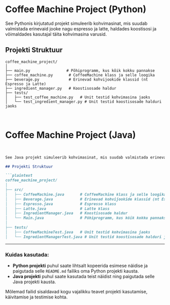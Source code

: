 # Coffee Machine Project (Python)

See Pythonis kirjutatud projekt simuleerib kohvimasinat, mis suudab valmistada erinevaid jooke nagu espresso ja latte, haldades koostisosi ja võimaldades kasutajal täita kohvimasina varusid.

## Projekti Struktuur

```plaintext
coffee_machine_project/
│
├── main.py                # Põhiprogramm, kus kõik kokku pannakse
├── coffee_machine.py       # CoffeeMachine klass ja selle loogika
├── beverage.py             # Erinevad kohvijookide klassid (nt Espresso ja Latte)
├── ingredient_manager.py   # Koostisosade haldur
├── tests/
│   ├── test_coffee_machine.py   # Unit testid kohvimasina jaoks
│   └── test_ingredient_manager.py # Unit testid koostisosade halduri jaoks



```
# Coffee Machine Project (Java)


```markdown


See Java projekt simuleerib kohvimasinat, mis suudab valmistada erinevaid jooke nagu espresso ja latte, haldades koostisosi ja võimaldades kasutajal täita kohvimasina varusid.

## Projekti Struktuur

```plaintext
coffee_machine_project/
│
├── src/
│   ├── CoffeeMachine.java       # CoffeeMachine klass ja selle loogika
│   ├── Beverage.java            # Erinevad kohvijookide klassid (nt Espresso ja Latte)
│   ├── Espresso.java            # Espresso klass
│   ├── Latte.java               # Latte klass
│   ├── IngredientManager.java   # Koostisosade haldur
│   └── Main.java                # Põhiprogramm, kus kõik kokku pannakse
│
├── tests/
│   ├── CoffeeMachineTest.java   # Unit testid kohvimasina jaoks
│   └── IngredientManagerTest.java # Unit testid koostisosade halduri jaoks


```
---

### Kuidas kasutada:
- **Python projekti** puhul saate lihtsalt kopeerida esimese näidise ja paigutada selle `README.md` failiks oma Python projekti kausta.
- **Java projekti** puhul saate kasutada teist näidist ning paigutada selle Java projekti kausta.

Mõlemad failid sisaldavad kogu vajalikku teavet projekti kasutamise, käivitamise ja testimise kohta.

